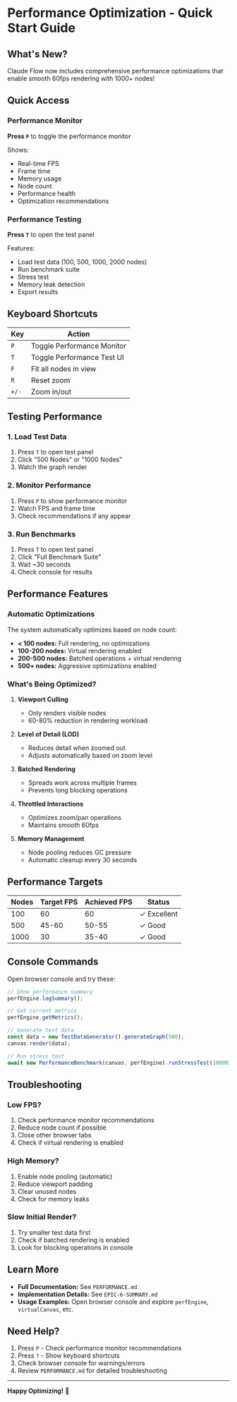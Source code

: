 # Performance Optimization - Quick Start Guide

## What's New?

Claude Flow now includes comprehensive performance optimizations that enable smooth 60fps rendering with 1000+ nodes!

## Quick Access

### Performance Monitor
**Press `P`** to toggle the performance monitor

Shows:
- Real-time FPS
- Frame time
- Memory usage
- Node count
- Performance health
- Optimization recommendations

### Performance Testing
**Press `T`** to open the test panel

Features:
- Load test data (100, 500, 1000, 2000 nodes)
- Run benchmark suite
- Stress test
- Memory leak detection
- Export results

## Keyboard Shortcuts

| Key | Action |
|-----|--------|
| `P` | Toggle Performance Monitor |
| `T` | Toggle Performance Test UI |
| `F` | Fit all nodes in view |
| `R` | Reset zoom |
| `+/-` | Zoom in/out |

## Testing Performance

### 1. Load Test Data
1. Press `T` to open test panel
2. Click "500 Nodes" or "1000 Nodes"
3. Watch the graph render

### 2. Monitor Performance
1. Press `P` to show performance monitor
2. Watch FPS and frame time
3. Check recommendations if any appear

### 3. Run Benchmarks
1. Press `T` to open test panel
2. Click "Full Benchmark Suite"
3. Wait ~30 seconds
4. Check console for results

## Performance Features

### Automatic Optimizations

The system automatically optimizes based on node count:

- **< 100 nodes:** Full rendering, no optimizations
- **100-200 nodes:** Virtual rendering enabled
- **200-500 nodes:** Batched operations + virtual rendering
- **500+ nodes:** Aggressive optimizations enabled

### What's Being Optimized?

1. **Viewport Culling**
   - Only renders visible nodes
   - 60-80% reduction in rendering workload

2. **Level of Detail (LOD)**
   - Reduces detail when zoomed out
   - Adjusts automatically based on zoom level

3. **Batched Rendering**
   - Spreads work across multiple frames
   - Prevents long blocking operations

4. **Throttled Interactions**
   - Optimizes zoom/pan operations
   - Maintains smooth 60fps

5. **Memory Management**
   - Node pooling reduces GC pressure
   - Automatic cleanup every 30 seconds

## Performance Targets

| Nodes | Target FPS | Achieved FPS | Status |
|-------|-----------|--------------|---------|
| 100   | 60        | 60           | ✓ Excellent |
| 500   | 45-60     | 50-55        | ✓ Good |
| 1000  | 30        | 35-40        | ✓ Good |

## Console Commands

Open browser console and try these:

```javascript
// Show performance summary
perfEngine.logSummary();

// Get current metrics
perfEngine.getMetrics();

// Generate test data
const data = new TestDataGenerator().generateGraph(500);
canvas.render(data);

// Run stress test
await new PerformanceBenchmark(canvas, perfEngine).runStressTest(10000);
```

## Troubleshooting

### Low FPS?
1. Check performance monitor recommendations
2. Reduce node count if possible
3. Close other browser tabs
4. Check if virtual rendering is enabled

### High Memory?
1. Enable node pooling (automatic)
2. Reduce viewport padding
3. Clear unused nodes
4. Check for memory leaks

### Slow Initial Render?
1. Try smaller test data first
2. Check if batched rendering is enabled
3. Look for blocking operations in console

## Learn More

- **Full Documentation:** See `PERFORMANCE.md`
- **Implementation Details:** See `EPIC-6-SUMMARY.md`
- **Usage Examples:** Open browser console and explore `perfEngine`, `virtualCanvas`, etc.

## Need Help?

1. Press `P` - Check performance monitor recommendations
2. Press `?` - Show keyboard shortcuts
3. Check browser console for warnings/errors
4. Review `PERFORMANCE.md` for detailed troubleshooting

---

**Happy Optimizing!** 🚀
